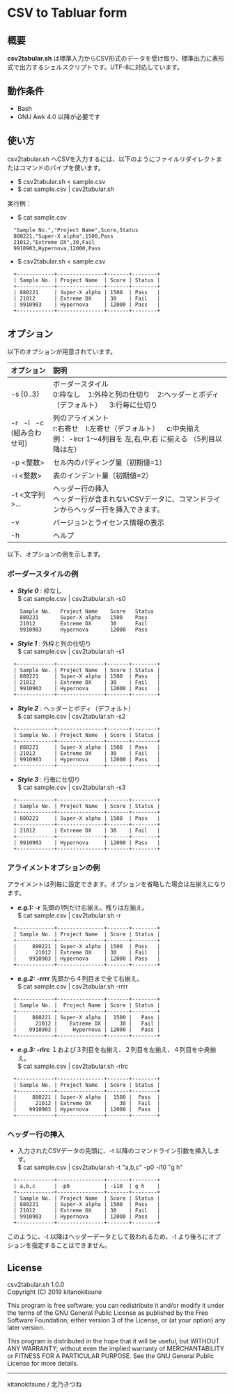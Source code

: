 # CSV to Tabluar form

## 概要
**csv2tabular.sh** は標準入力からCSV形式のデータを受け取り、標準出力に表形式で出力するシェルスクリプトです。UTF-8に対応しています。


## 動作条件
* Bash
* GNU Awk 4.0 以降が必要です


## 使い方

csv2tabular.sh へCSVを入力するには、以下のようにファイルリダイレクトまたはコマンドのパイプを使います。

* $ csv2tabular.sh < sample.csv
* $ cat sample.csv | csv2tabular.sh

実行例：
* $ cat sample.csv
```
  "Sample No.","Project Name",Score,Status
  880221,"Super-X alpha",1500,Pass
  21012,"Extreme DX",30,Fail
  9910903,Hypernova,12000,Pass
```
* $ csv2tabular.sh < sample.csv
```
  +------------+---------------+-------+--------+
  | Sample No. | Project Name  | Score | Status |
  +------------+---------------+-------+--------+
  | 880221     | Super-X alpha | 1500  | Pass   |
  | 21012      | Extreme DX    | 30    | Fail   |
  | 9910903    | Hypernova     | 12000 | Pass   |
  +------------+---------------+-------+--------+
```

## オプション

以下のオプションが用意されています。

| オプション         | 説明 |
| :---               | :--- |
| -s {0..3}          | ボーダースタイル <br> 0:枠なし &nbsp;&nbsp; 1:外枠と列の仕切り &nbsp;&nbsp; 2:ヘッダーとボディ（デフォルト） &nbsp;&nbsp; 3:行毎に仕切り |
| -r &nbsp; -l &nbsp; -c <br> (組み合わせ可)| 列のアライメント <br> r:右寄せ &nbsp;&nbsp; l:左寄せ（デフォルト） &nbsp;&nbsp; c:中央揃え <br> 例： -lrcr 1～4列目を 左,右,中,右 に揃える （5列目以降は左） |
| -p &lt;整数&gt;    | セル内のパディング量（初期値=1） |
| -i &lt;整数&gt;    | 表のインデント量（初期値=2） |
| -t &lt;文字列&gt;...| ヘッダー行の挿入 <br> ヘッダー行が含まれないCSVデータに、コマンドラインからヘッダー行を挿入できます。|
| -v                 | バージョンとライセンス情報の表示 |
| -h                 | ヘルプ |

以下、オプションの例を示します。

### ボーダースタイルの例
* ___Style 0___ : 枠なし  
$ cat sample.csv | csv2tabular.sh -s0
```
    Sample No.   Project Name    Score   Status
    880221       Super-X alpha   1500    Pass
    21012        Extreme DX      30      Fail
    9910903      Hypernova       12000   Pass
```
* ___Style 1___ : 外枠と列の仕切り  
$ cat sample.csv | csv2tabular.sh -s1
```
  +------------+---------------+-------+--------+
  | Sample No. | Project Name  | Score | Status |
  | 880221     | Super-X alpha | 1500  | Pass   |
  | 21012      | Extreme DX    | 30    | Fail   |
  | 9910903    | Hypernova     | 12000 | Pass   |
  +------------+---------------+-------+--------+
```
* ___Style 2___ : ヘッダーとボディ（デフォルト）  
$ cat sample.csv | csv2tabular.sh -s2
```
  +------------+---------------+-------+--------+
  | Sample No. | Project Name  | Score | Status |
  +------------+---------------+-------+--------+
  | 880221     | Super-X alpha | 1500  | Pass   |
  | 21012      | Extreme DX    | 30    | Fail   |
  | 9910903    | Hypernova     | 12000 | Pass   |
  +------------+---------------+-------+--------+
```
* ___Style 3___ : 行毎に仕切り  
$ cat sample.csv | csv2tabular.sh -s3
```
  +------------+---------------+-------+--------+
  | Sample No. | Project Name  | Score | Status |
  +------------+---------------+-------+--------+
  | 880221     | Super-X alpha | 1500  | Pass   |
  +------------+---------------+-------+--------+
  | 21012      | Extreme DX    | 30    | Fail   |
  +------------+---------------+-------+--------+
  | 9910903    | Hypernova     | 12000 | Pass   |
  +------------+---------------+-------+--------+
```

### アライメントオプションの例
アライメントは列毎に設定できます。オプションを省略した場合は左揃えになります。
* ___e.g.1:___ **-r** 先頭の1列だけ右揃え。残りは左揃え。  
$ cat sample.csv | csv2tabular.sh -r
```
  +------------+---------------+-------+--------+
  | Sample No. | Project Name  | Score | Status |
  +------------+---------------+-------+--------+
  |     880221 | Super-X alpha | 1500  | Pass   |
  |      21012 | Extreme DX    | 30    | Fail   |
  |    9910903 | Hypernova     | 12000 | Pass   |
  +------------+---------------+-------+--------+
```
* ___e.g.2:___ **-rrrr** 先頭から４列目まで全て右揃え。  
$ cat sample.csv | csv2tabular.sh -rrrr
```
  +------------+---------------+-------+--------+
  | Sample No. |  Project Name | Score | Status |
  +------------+---------------+-------+--------+
  |     880221 | Super-X alpha |  1500 |   Pass |
  |      21012 |    Extreme DX |    30 |   Fail |
  |    9910903 |     Hypernova | 12000 |   Pass |
  +------------+---------------+-------+--------+
```
* ___e.g.3:___ **-rlrc** １および３列目を右揃え、２列目を左揃え、４列目を中央揃え。  
$ cat sample.csv | csv2tabular.sh -rlrc
```
  +------------+---------------+-------+--------+
  | Sample No. | Project Name  | Score | Status |
  +------------+---------------+-------+--------+
  |     880221 | Super-X alpha |  1500 |  Pass  |
  |      21012 | Extreme DX    |    30 |  Fail  |
  |    9910903 | Hypernova     | 12000 |  Pass  |
  +------------+---------------+-------+--------+
```

### ヘッダー行の挿入
* 入力されたCSVデータの先頭に、-t 以降のコマンドライン引数を挿入します。  
$ cat sample.csv | csv2tabular.sh -t "a,b,c" -p0 -i10 "g h"
```
  +------------+---------------+-------+--------+
  | a,b,c      | -p0           | -i10  | g h    |
  +------------+---------------+-------+--------+
  | Sample No. | Project Name  | Score | Status |
  | 880221     | Super-X alpha | 1500  | Pass   |
  | 21012      | Extreme DX    | 30    | Fail   |
  | 9910903    | Hypernova     | 12000 | Pass   |
  +------------+---------------+-------+--------+
```
このように、-t 以降はヘッダーデータとして扱われるため、-t より後ろにオプションを指定することはできません。


## License
csv2tabular.sh  1.0.0  
Copyright (C) 2019 kitanokitsune

This program is free software; you can redistribute it and/or modify
it under the terms of the GNU General Public License as published by
the Free Software Foundation; either version 3 of the License, or
(at your option) any later version.

This program is distributed in the hope that it will be useful,
but WITHOUT ANY WARRANTY; without even the implied warranty of
MERCHANTABILITY or FITNESS FOR A PARTICULAR PURPOSE.  See the
GNU General Public License for more details.


---
kitanokitsune / 北乃きつね
